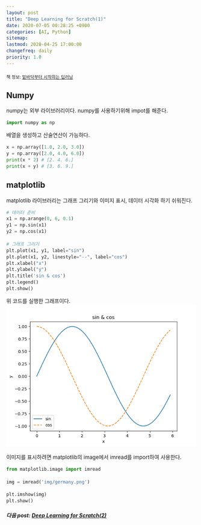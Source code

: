 ```yaml
---
layout: post
title: "Deep Learning for Scratch(1)"
date: 2020-07-05 00:28:25 +0900
categories: [AI, Python]
sitemap:
lastmod: 2020-04-25 17:00:00
changefreq: daily
priority: 1.0
---
```


<sub>책 정보: [밑바닥부터 시작하는 딥러닝](https://www.hanbit.co.kr/store/books/look.php?p_code=B8475831198)</sub>

## Numpy

numpy는 외부 라이브러리이다. numpy를 사용하기위해 impot를 해준다.

```python
import numpy as np
```

배열을 생성하고 산술연산이 가능하다.

```python
x = np.array([1.0, 2.0, 3.0])
y = np.array([2.0, 4.0, 6.0])
print(x * 2) # [2. 4. 6.]
print(x + y) # [3. 6. 9.]

```

## matplotlib

matplotlib 라이브러리는 그래프 그리기와 이미지 표시, 데이터 시각화 하기 쉬워진다.

```python
# 데이터 준비
x1 = np.arange(0, 6, 0.1)
y1 = np.sin(x1)
y2 = np.cos(x1)

# 그래프 그리기
plt.plot(x1, y1, label="sin")
plt.plot(x1, y2, linestyle="--", label="cos")
plt.xlabel("x")
plt.ylabel("y")
plt.title('sin & cos')
plt.legend()
plt.show()
```

위 코드를 실행한 그래프이다.  
![cos&sin](https://github.com/Marshmellowon/marshmellowon.github.io/blob/master/static/img/_posts/Deep_Learning/cossin.png?raw=true)

이미지를 표시하려면 matplotlib의 image에서 imread를 import하여 사용한다.

```python
from matplotlib.image import imread

img = imread('img/germany.png')

plt.imshow(img)
plt.show()
```

##### 다음 post: [Deep Learning for Scratch(2)](https://marshmellowon.github.io/ai/python/2020/07/08/Deep_Learning_from_Scratch2.html)
